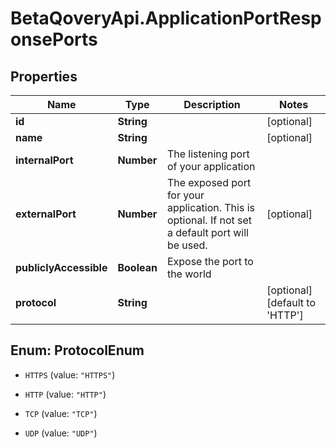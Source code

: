 # BetaQoveryApi.ApplicationPortResponsePorts

## Properties

Name | Type | Description | Notes
------------ | ------------- | ------------- | -------------
**id** | **String** |  | [optional] 
**name** | **String** |  | [optional] 
**internalPort** | **Number** | The listening port of your application | 
**externalPort** | **Number** | The exposed port for your application. This is optional. If not set a default port will be used. | [optional] 
**publiclyAccessible** | **Boolean** | Expose the port to the world | 
**protocol** | **String** |  | [optional] [default to &#39;HTTP&#39;]



## Enum: ProtocolEnum


* `HTTPS` (value: `"HTTPS"`)

* `HTTP` (value: `"HTTP"`)

* `TCP` (value: `"TCP"`)

* `UDP` (value: `"UDP"`)




